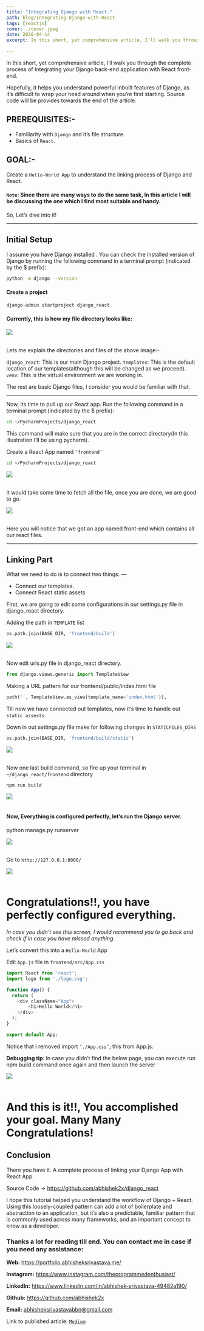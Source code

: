 ```yaml
---
title: "Integrating Django with React."
path: blog/Integrating-Django-with-React
tags: [reactjs]
cover: ./cover.jpeg
date: 2020-04-14
excerpt: In this short, yet comprehensive article, I’ll walk you through the complete process of Integrating your Django back-end application with React front-end.

---
```


In this short, yet comprehensive article, I’ll walk you through the complete process of Integrating your Django back-end application with React front-end.


Hopefully, it helps you understand powerful inbuilt features of Django, as it’s difficult to wrap your head around when you’re first starting. Source code will be provides towards the end of the article.

## PREREQUISITES:-

* Familiarity with `Django` and it’s file structure.
* Basics of `React`.

## GOAL:-

Create a `Hello-World App` to understand the linking process of Django and React.

#### `Note`: Since there are many ways to do the same task, In this article I will be discussing the one which I find most suitable and handy.

So, Let’s dive into it!

---

## Initial Setup

I assume you have Django installed . You can check the installed version of Django by running the following command in a terminal prompt (indicated by the $ prefix):

```bash
python -m django --version
```

#### Create a project

```bash
django-admin startproject django_react

```

#### Currently, this is how my file directory looks like:

<img src="./1.png">

<br/>
<br/>

Lets me explain the directories and files of the above image:-

`django_react`: This is our main Django project.
`templates`: This is the default location of our templates(although this will be changed as we proceed).
`venv`: This is the virtual environment we are working in.

The rest are basic Django files, I consider you would be familiar with that.

---

Now, its time to pull up our React app.
Run the following command in a terminal prompt (indicated by the $ prefix):



```bash
cd ~/PycharmProjects/django_react
```
This command will make sure that you are in the correct directory(In this illustration I’ll be using pycharm).

Create a React App named `‘frontend’`

```bash
cd ~/PycharmProjects/django_react
```

<img src="./2.png">

<br/>
<br/>

It would take some time to fetch all the file, once you are done, we are good to go.


<img src="./3.png">

<br/>
<br/>

Here you will notice that we got an app named front-end which contains all our react files.


---

## Linking Part


What we need to do is to connect two things: —

* Connect our templates.
* Connect React static assets.

First, we are going to edit some configurations in our settings.py file in django_react directory.

Adding the path in `TEMPLATE` list


```python
os.path.join(BASE_DIR, 'frontend/build')
```

<img src="./4.png">

<br/>
<br/>

Now edit urls.py file in django_react directory.

```python
from django.views.generic import TemplateView
```

Making a URL pattern for our frontend/public/index.html file


```python
path('', TemplateView.as_view(template_name='index.html')),
```

Till now we have connected out templates, now it’s time to handle out `static assests`.

Down in out settings.py file make for following changes in `STATICFILES_DIRS`


```python
os.path.join(BASE_DIR, 'frontend/build/static')
```

<img src="./5.png">

<br/>
<br/>

Now one last build command, so fire up your terminal in `~/django_react/frontend` directory

```node
npm run build
```      

<img src="./6.png">

<br/>
<br/>

#### Now, Everything is configured perfectly, let’s run the Django server.

python manage.py runserver

<img src="./7.png">

<br/>
<br/>

Go to `http://127.0.0.1:8000/`


<img src="./8.png">

<br/>
<br/>

# Congratulations!!, you have perfectly configured everything.

*In case you didn’t see this screen, I would recommend you to go back and check if in case you have missed anything.*

Let’s convert this into a `Hello-World` App

Edit `App.js` file in `frontend/src/App.css`

```js
import React from 'react';
import logo from './logo.svg';

function App() {
  return (
    <div className="App">
        <h1>Hello World</h1>
    </div>
  );
}

export default App;
```

Notice that I removed import `‘./App.css’`; this from App.js.

**Debugging tip**: In case you didn’t find the below page, you can execute run npm build command once again and then launch the server


<img src="./9.png">

<br/>
<br/>

# And this is it!!, You accomplished your goal. Many Many Congratulations!

## Conclusion

There you have it. A complete process of linking your Django App with React App.

Source Code → https://github.com/abhishek2x/django_react


I hope this tutorial helped you understand the workflow of Django + React. Using this loosely-coupled pattern can add a lot of boilerplate and abstraction to an application, but it’s also a predictable, familiar pattern that is commonly used across many frameworks, and an important concept to know as a developer.

### Thanks a lot for reading till end. You can contact me in case if you need any assistance:

**Web:** https://portfolio.abhisheksrivastava.me/

**Instagram:** https://www.instagram.com/theprogrammedenthusiast/

**LinkedIn:** https://www.linkedin.com/in/abhishek-srivastava-49482a190/

**Github:** https://github.com/abhishek2x

**Email:** abhisheksrivastavabbn@gmail.com



Link to published article: [`Medium`](https://medium.com/dev-genius/integrating-django-with-react-ff596e764bdc)